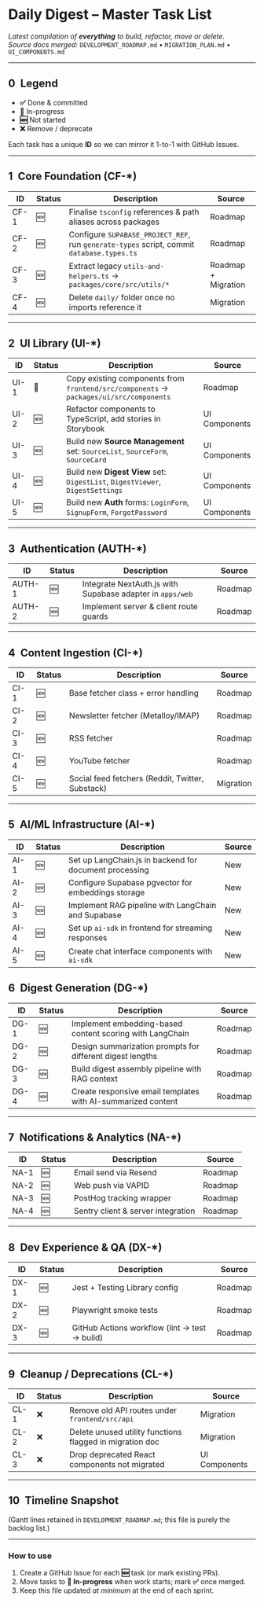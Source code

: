 # Daily Digest – Master Task List

_Latest compilation of **everything** to build, refactor, move or delete._  
_Source docs merged:_ `DEVELOPMENT_ROADMAP.md` • `MIGRATION_PLAN.md` • `UI_COMPONENTS.md`

---
## 0 Legend
- **✅** Done & committed
- **🔄** In-progress
- **🆕** Not started
- **❌** Remove / deprecate

Each task has a unique **ID** so we can mirror it 1-to-1 with GitHub Issues.

---
## 1 Core Foundation (CF-*)
| ID | Status | Description | Source |
|----|--------|-------------|--------|
| CF-1 | 🆕 | Finalise `tsconfig` references & path aliases across packages | Roadmap |
| CF-2 | 🆕 | Configure `SUPABASE_PROJECT_REF`, run `generate-types` script, commit `database.types.ts` | Roadmap |
| CF-3 | 🆕 | Extract legacy `utils-and-helpers.ts` → `packages/core/src/utils/*` | Roadmap + Migration |
| CF-4 | 🆕 | Delete `daily/` folder once no imports reference it | Migration |

---
## 2 UI Library (UI-*)
| ID | Status | Description | Source |
|----|--------|-------------|--------|
| UI-1 | 🔄 | Copy existing components from `frontend/src/components` → `packages/ui/src/components` | Roadmap |
| UI-2 | 🆕 | Refactor components to TypeScript, add stories in Storybook | UI Components |
| UI-3 | 🆕 | Build new **Source Management** set: `SourceList`, `SourceForm`, `SourceCard` | UI Components |
| UI-4 | 🆕 | Build new **Digest View** set: `DigestList`, `DigestViewer`, `DigestSettings` | UI Components |
| UI-5 | 🆕 | Build new **Auth** forms: `LoginForm`, `SignupForm`, `ForgotPassword` | UI Components |

---
## 3 Authentication (AUTH-*)
| ID | Status | Description | Source |
|----|--------|-------------|--------|
| AUTH-1 | 🆕 | Integrate NextAuth.js with Supabase adapter in `apps/web` | Roadmap |
| AUTH-2 | 🆕 | Implement server & client route guards | Roadmap |

---
## 4 Content Ingestion (CI-*)
| ID | Status | Description | Source |
|----|--------|-------------|--------|
| CI-1 | 🆕 | Base fetcher class + error handling | Roadmap |
| CI-2 | 🆕 | Newsletter fetcher (Metalloy/IMAP) | Roadmap |
| CI-3 | 🆕 | RSS fetcher | Roadmap |
| CI-4 | 🆕 | YouTube fetcher | Roadmap |
| CI-5 | 🆕 | Social feed fetchers (Reddit, Twitter, Substack) | Migration |

---
## 5 AI/ML Infrastructure (AI-*)
| ID | Status | Description | Source |
|----|--------|-------------|--------|
| AI-1 | 🆕 | Set up LangChain.js in backend for document processing | New |
| AI-2 | 🆕 | Configure Supabase pgvector for embeddings storage | New |
| AI-3 | 🆕 | Implement RAG pipeline with LangChain and Supabase | New |
| AI-4 | 🆕 | Set up `ai-sdk` in frontend for streaming responses | New |
| AI-5 | 🆕 | Create chat interface components with `ai-sdk` | New |

## 6 Digest Generation (DG-*)
| ID | Status | Description | Source |
|----|--------|-------------|--------|
| DG-1 | 🆕 | Implement embedding-based content scoring with LangChain | Roadmap |
| DG-2 | 🆕 | Design summarization prompts for different digest lengths | Roadmap |
| DG-3 | 🆕 | Build digest assembly pipeline with RAG context | Roadmap |
| DG-4 | 🆕 | Create responsive email templates with AI-summarized content | Roadmap |

---
## 7 Notifications & Analytics (NA-*)
| ID | Status | Description | Source |
|----|--------|-------------|--------|
| NA-1 | 🆕 | Email send via Resend | Roadmap |
| NA-2 | 🆕 | Web push via VAPID | Roadmap |
| NA-3 | 🆕 | PostHog tracking wrapper | Roadmap |
| NA-4 | 🆕 | Sentry client & server integration | Roadmap |

---
## 8 Dev Experience & QA (DX-*)
| ID | Status | Description | Source |
|----|--------|-------------|--------|
| DX-1 | 🆕 | Jest + Testing Library config | Roadmap |
| DX-2 | 🆕 | Playwright smoke tests | Roadmap |
| DX-3 | 🆕 | GitHub Actions workflow (lint → test → build) | Roadmap |

---
## 9 Cleanup / Deprecations (CL-*)
| ID | Status | Description | Source |
|----|--------|-------------|--------|
| CL-1 | ❌ | Remove old API routes under `frontend/src/api` | Migration |
| CL-2 | ❌ | Delete unused utility functions flagged in migration doc | Migration |
| CL-3 | ❌ | Drop deprecated React components not migrated | UI Components |

---
## 10 Timeline Snapshot
(Gantt lines retained in `DEVELOPMENT_ROADMAP.md`; this file is purely the backlog list.)

---
### How to use
1. Create a GitHub Issue for each **🆕** task (or mark existing PRs).  
2. Move tasks to **🔄 In-progress** when work starts; mark **✅** once merged.  
3. Keep this file updated _at minimum_ at the end of each sprint.
